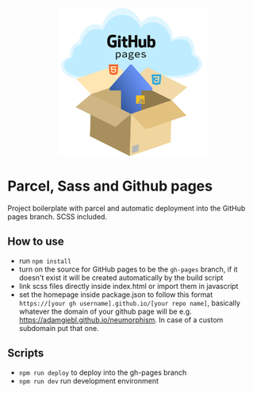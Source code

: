 <p align="center"><img src="./assets/logo.svg" width="300"></p>

# Parcel, Sass and Github pages
Project boilerplate with parcel and automatic deployment into the GitHub pages branch.
SCSS included.

## How to use
- run `npm install`
- turn on the source for GitHub pages to be the `gh-pages` branch, if it doesn't exist it will be created automatically by the build script
- link scss files directly inside index.html or import them in javascript 
- set the homepage inside package.json to follow this format `https://[your gh username].github.io/[your repo name]`, basically whatever the domain of your github page will be e.g. https://adamgiebl.github.io/neumorphism. In case of a custom subdomain put that one.
  
## Scripts
- `npm run deploy` to deploy into the gh-pages branch
- `npm run dev` run development environment
